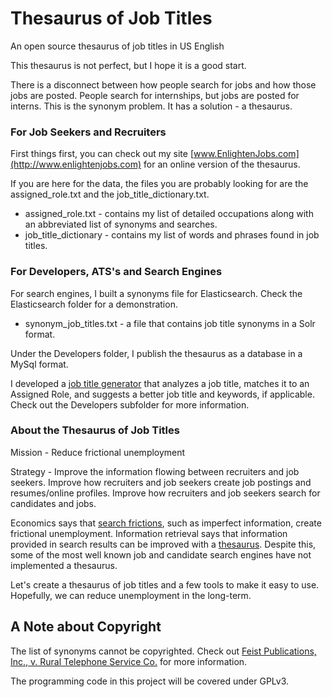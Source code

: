 # Thesaurus of Job Titles
An open source thesaurus of job titles in US English

This thesaurus is not perfect, but I hope it is a good start.

There is a disconnect between how people search for jobs and how those jobs are posted.  People search for internships, but jobs are posted for interns.  This is the synonym problem.  It has a solution - a thesaurus.

### For Job Seekers and Recruiters
First things first, you can check out my site [www.EnlightenJobs.com](http://www.enlightenjobs.com) for an online version of the thesaurus.

If you are here for the data, the files you are probably looking for are the assigned_role.txt and the job_title_dictionary.txt.
- assigned_role.txt - contains my list of detailed occupations along with an abbreviated list of synonyms and searches.
- job_title_dictionary - contains my list of words and phrases found in job titles.

### For Developers, ATS's and Search Engines
For search engines, I built a synonyms file for Elasticsearch. Check the Elasticsearch folder for a demonstration.
- synonym_job_titles.txt - a file that contains job title synonyms in a Solr format.

Under the Developers folder, I publish the thesaurus as a database in a MySql format.

I developed a [job title generator](http://www.enlightenjobs.com/job-title-generator.php) that analyzes a job title, matches it to an Assigned Role, and suggests a better job title and keywords, if applicable.  Check out the Developers subfolder for more information.

### About the Thesaurus of Job Titles
Mission - Reduce frictional unemployment

Strategy - Improve the information flowing between recruiters and job seekers.  Improve how recruiters and job seekers create job postings and resumes/online profiles.  Improve how recruiters and job seekers search for candidates and jobs.

Economics says that [search frictions](http://www.kva.se/globalassets/priser/ekonomi/2010/sciback_ek_10.pdf), such as imperfect information, create frictional unemployment.  Information retrieval says that information provided in search results can be improved with a [thesaurus](http://nlp.stanford.edu/IR-book/html/htmledition/query-expansion-1.html#sec:query-expansion).  Despite this, some of the most well known job and candidate search engines have not implemented a thesaurus.  

Let's create a thesaurus of job titles and a few tools to make it easy to use.  Hopefully, we can reduce unemployment in the long-term.

## A Note about Copyright
The list of synonyms cannot be copyrighted. Check out [Feist Publications, Inc., v. Rural Telephone Service Co.](https://en.wikipedia.org/wiki/Feist_Publications,_Inc.,_v._Rural_Telephone_Service_Co.) for more information.

The programming code in this project will be covered under GPLv3.
